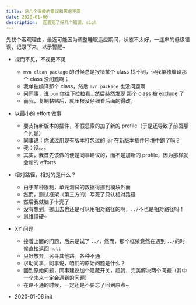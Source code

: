 ```yaml
---
title: 记几个很傻的错误和思虑不周
date: 2020-01-06
description:  连着犯了好几个错误，sigh
---
```


先找个客观理由，最近可能因为调整睡眠适应期间，状态不太好，一连串的低级错误，记录下来，以示警醒~

- 视而不见，不视更不见
  - `mvn clean package` 的时候总是报错某个 class 找不到，但我单独编译那个 class 没问题啊；
  - 我单独编译那个 class，然后 `mvn package` 也没问题啊
  - 问同事，说 `pom` 你往下拉拉看...然后赫然发现 那个 class 被 exclude 了
  - 而我，复制黏贴后，就压根没仔细看后面的得改。

- 以最小的 effort 做事
  - 要支持新版本的插件，不假思索的加了新的 profile（于是还导致了前面那个问题）
  - 同事说：你试过用现有版本打包过的 jar 在新版本插件环境中跑了吗？
  - 我：没。。。
  - 其实，我首先该做的便是同事建议的，而不是加新的 profile，因为那样就会新的 efforts

- 相对路径，相对的是什么？
  - 由于某种限制，单元测试的数据得挪到模块外面
  - 然而，测试框架（第三方的）写死了只认相对路径
  - 然后我就脑子卡壳了
  - 没有想到，挪出去也还是可以用相对路径的啊，`../`不也是相对路径吗！
  - 思维僵硬~

- XY 问题
  - 接着上面的问题，后来是试了 `../`，然而，那个框架竟然在遇到 `../`的时候直接返回 `null`
  - 只好放弃，另寻其他路。各种不通
  - 求助同事，同事说，咱们的原始问题是什么？
  - 回到原始问题，同事建议加个隐藏开关，超赞，完美解决两个问题（其中一个未来一定会遇到的问题）
  - 在路不通的时候，一定还是不要忘了回到原点~


- 2020-01-06 init